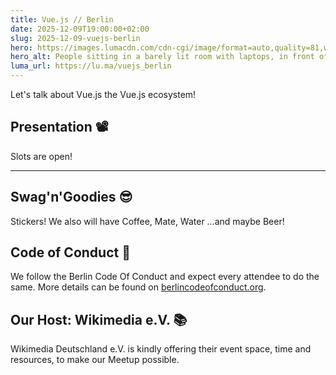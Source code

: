 ```yaml
---
title: Vue.js // Berlin
date: 2025-12-09T19:00:00+02:00
slug: 2025-12-09-vuejs-berlin
hero: https://images.lumacdn.com/cdn-cgi/image/format=auto,quality=81,width=640/event-covers/06/4d793884-19fc-4f33-9ee8-82a1e2626da7
hero_alt: People sitting in a barely lit room with laptops, in front of a large window showing a skyline and The Matrix like sky.
luma_url: https://lu.ma/vuejs_berlin
---
```

Let's talk about Vue.js the Vue.js ecosystem!

## Presentation 📽️

Slots are open!

<!--details>
  <summary>
    Someone
    <span title="Talk">🎙</span>
    <strong>Talks</strong>
  </summary>
  <p>About things.</p>
</details-->

---

## Swag'n'Goodies 😎

Stickers! We also will have Coffee, Mate, Water …and maybe Beer!

## Code of Conduct 🫶

We follow the Berlin Code Of Conduct and expect every attendee to do the same. More details can be found on [berlincodeofconduct.org](http://berlincodeofconduct.org).

## Our Host: Wikimedia e.V. 📚

Wikimedia Deutschland e.V. is kindly offering their event space, time and resources, to make our Meetup possible.

